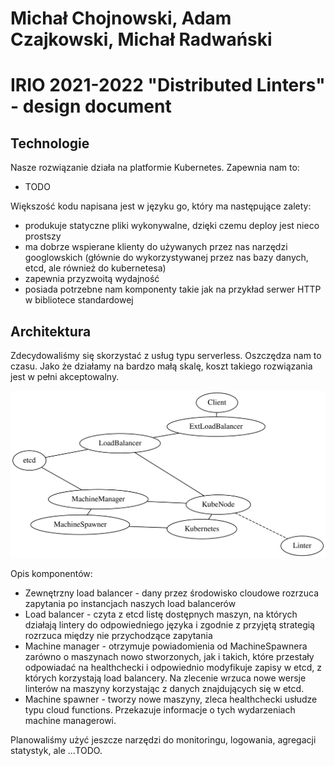 # Michał Chojnowski, Adam Czajkowski, Michał Radwański
# IRIO 2021-2022 "Distributed Linters" - design document

## Technologie
Nasze rozwiązanie działa na platformie Kubernetes. Zapewnia nam to:
- TODO

Większość kodu napisana jest w języku go, który ma następujące zalety:
- produkuje statyczne pliki wykonywalne, dzięki czemu deploy jest nieco prostszy
- ma dobrze wspierane klienty do używanych przez nas narzędzi googlowskich
(głównie do wykorzystywanej przez nas bazy danych, etcd, ale również do kubernetesa)
- zapewnia przyzwoitą wydajność
- posiada potrzebne nam komponenty takie jak na przykład serwer HTTP w bibliotece standardowej

## Architektura

Zdecydowaliśmy się skorzystać z usług typu serverless. Oszczędza nam to czasu.
Jako że działamy na bardzo małą skalę, koszt takiego rozwiązania jest w pełni akceptowalny.

![Architektura](architecture.svg)

Opis komponentów:
- Zewnętrzny load balancer - dany przez środowisko cloudowe rozrzuca zapytania
po instancjach naszych load balancerów
- Load balancer - czyta z etcd listę dostępnych maszyn, na których działają lintery do odpowiedniego języka
i zgodnie z przyjętą strategią rozrzuca między nie przychodzące zapytania
- Machine manager - otrzymuje powiadomienia od MachineSpawnera zarówno o maszynach nowo stworzonych,
jak i takich, które przestały odpowiadać na healthchecki i odpowiednio modyfikuje zapisy w etcd,
z których korzystają load balancery. Na zlecenie wrzuca nowe wersje linterów na maszyny
korzystając z danych znajdujących się w etcd.
- Machine spawner - tworzy nowe maszyny, zleca healthchecki usłudze typu cloud functions.
Przekazuje informacje o tych wydarzeniach machine managerowi.

<!-- TODO: komunikacja machine spawner <-> machine manager jakim kanałem - HTTP czy etcd? A może jakaś kolejka? -->

Planowaliśmy użyć jeszcze narzędzi do monitoringu, logowania, agregacji statystyk, ale ...TODO.



